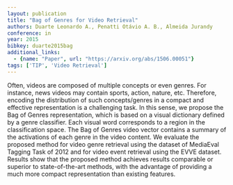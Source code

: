```yaml
---
layout: publication
title: "Bag of Genres for Video Retrieval"
authors: Duarte Leonardo A., Penatti Otávio A. B., Almeida Jurandy
conference: in
year: 2015
bibkey: duarte2015bag
additional_links:
  - {name: "Paper", url: "https://arxiv.org/abs/1506.00051"}
tags: ['TIP', 'Video Retrieval']
---
```

Often, videos are composed of multiple concepts or even genres. For instance, news videos may contain sports, action, nature, etc. Therefore, encoding the distribution of such concepts/genres in a compact and effective representation is a challenging task. In this sense, we propose the Bag of Genres representation, which is based on a visual dictionary defined by a genre classifier. Each visual word corresponds to a region in the classification space. The Bag of Genres video vector contains a summary of the activations of each genre in the video content. We evaluate the proposed method for video genre retrieval using the dataset of MediaEval Tagging Task of 2012 and for video event retrieval using the EVVE dataset. Results show that the proposed method achieves results comparable or superior to state-of-the-art methods, with the advantage of providing a much more compact representation than existing features.